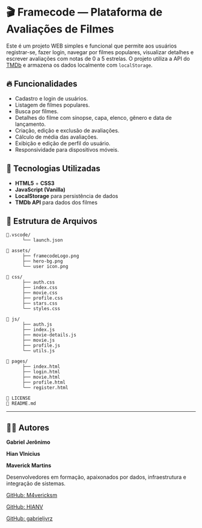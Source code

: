 # 🎬 Framecode — Plataforma de Avaliações de Filmes

Este é um projeto WEB simples e funcional que permite aos usuários registrar-se, fazer login, navegar por filmes populares, visualizar detalhes e escrever avaliações com notas de 0 a 5 estrelas. O projeto utiliza a API do [TMDb](https://www.themoviedb.org/) e armazena os dados localmente com `localStorage`.

## 🔥 Funcionalidades

- Cadastro e login de usuários.
- Listagem de filmes populares.
- Busca por filmes.
- Detalhes do filme com sinopse, capa, elenco, gênero e data de lançamento.
- Criação, edição e exclusão de avaliações.
- Cálculo de média das avaliações.
- Exibição e edição de perfil do usuário.
- Responsividade para dispositivos móveis.

## 🧪 Tecnologias Utilizadas

- **HTML5** + **CSS3**  
- **JavaScript (Vanilla)**  
- **LocalStorage** para persistência de dados  
- **TMDb API** para dados dos filmes  

## 📁 Estrutura de Arquivos
```
📁.vscode/                                          
      └── launch.json                                     
                                                    
📁 assets/                                         
      ├── framecodeLogo.png                              
      ├── hero-bg.png
      └── user icon.png

📁 css/
      ├── auth.css
      ├── index.css
      ├── movie.css
      ├── profile.css
      ├── stars.css
      └── styles.css

📁 js/
      ├── auth.js
      ├── index.js 
      ├── movie-details.js
      ├── movie.js
      ├── profile.js 
      └── utils.js

📁 pages/
      ├── index.html
      ├── login.html
      ├── movie.html
      ├── profile.html
      └── register.html 

📄 LICENSE
📄 README.md
```
---

## 👨‍💻 Autores

**Gabriel Jerônimo**

**Hian VInicius**

**Maverick Martins**

Desenvolvedores em formação, apaixonados por dados, infraestrutura e integração de sistemas.

[GitHub: M4vericksm](https://github.com/M4vericksm)

[GitHub: HIANV](https://github.com/HIANV)

[GitHub: gabrieljvrz](https://github.com/gabrieljvrz)
